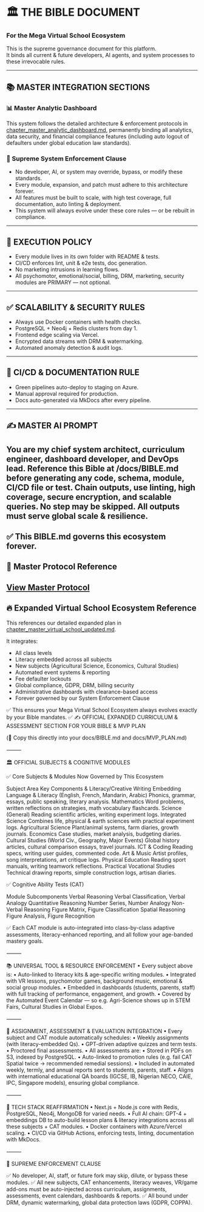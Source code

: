 # 🏛️ THE BIBLE DOCUMENT
### For the Mega Virtual School Ecosystem

This is the supreme governance document for this platform.  
It binds all current & future developers, AI agents, and system processes to these irrevocable rules.

---

## 📚 MASTER INTEGRATION SECTIONS

### 📊 Master Analytic Dashboard
This system follows the detailed architecture & enforcement protocols in [chapter_master_analytic_dashboard.md](./chapter_master_analytic_dashboard.md), permanently binding all analytics, data security, and financial compliance features (including auto logout of defaulters under global education law standards).

### 🔐 Supreme System Enforcement Clause
- No developer, AI, or system may override, bypass, or modify these standards.
- Every module, expansion, and patch must adhere to this architecture forever.
- All features must be built to scale, with high test coverage, full documentation, auto linting & deployment.
- This system will always evolve under these core rules — or be rebuilt in compliance.

---

## 🚀 EXECUTION POLICY
- Every module lives in its own folder with README & tests.
- CI/CD enforces lint, unit & e2e tests, doc generation.
- No marketing intrusions in learning flows.
- All psychomotor, emotional/social, billing, DRM, marketing, security modules are PRIMARY — not optional.

---

## ✅ SCALABILITY & SECURITY RULES
- Always use Docker containers with health checks.
- PostgreSQL + Neo4j + Redis clusters from day 1.
- Frontend edge scaling via Vercel.
- Encrypted data streams with DRM & watermarking.
- Automated anomaly detection & audit logs.

---

## 🔁 CI/CD & DOCUMENTATION RULE
- Green pipelines auto-deploy to staging on Azure.
- Manual approval required for production.
- Docs auto-generated via MkDocs after every pipeline.

---

## ✍️ MASTER AI PROMPT
You are my chief system architect, curriculum engineer, dashboard developer, and DevOps lead.
Reference this Bible at /docs/BIBLE.md before generating any code, schema, module, CI/CD file or test.
Chain outputs, use linting, high coverage, secure encryption, and scalable queries.
No step may be skipped. All outputs must serve global scale & resilience.
---

## ✅ This BIBLE.md governs this ecosystem forever.


## 🔗 Master Protocol Reference
[View Master Protocol](../MASTER_PROTOCOL.md)
---

## 🔥 Expanded Virtual School Ecosystem Reference

This references our detailed expanded plan in [chapter_master_virtual_school_updated.md](./chapter_master_virtual_school_updated.md).

It integrates:
- All class levels
- Literacy embedded across all subjects
- New subjects (Agricultural Science, Economics, Cultural Studies)
- Automated event systems & reporting
- Fee defaulter lockouts
- Global compliance, GDPR, DRM, billing security
- Administrative dashboards with clearance-based access
- Forever governed by our System Enforcement Clause

✅ This ensures your Mega Virtual School Ecosystem always evolves exactly by your Bible mandates.
✅ ✍ OFFICIAL EXPANDED CURRICULUM & ASSESSMENT SECTION FOR YOUR BIBLE & MVP PLAN

(📌 Copy this directly into your docs/BIBLE.md and docs/MVP_PLAN.md)

⸻

🏛 OFFICIAL SUBJECTS & COGNITIVE MODULES

✅ Core Subjects & Modules Now Governed by This Ecosystem

Subject Area	Key Components & Literacy/Creative Writing Embedding
Language & Literacy (English, French, Mandarin, Arabic)	Phonics, grammar, essays, public speaking, literary analysis.
Mathematics	Word problems, written reflections on strategies, math vocabulary flashcards.
Science (General)	Reading scientific articles, writing experiment logs.
Integrated Science	Combines life, physical & earth sciences with practical experiment logs.
Agricultural Science	Plant/animal systems, farm diaries, growth journals.
Economics	Case studies, market analysis, budgeting diaries.
Cultural Studies (World Civ., Geography, Major Events)	Global history articles, cultural comparison essays, travel journals.
ICT & Coding	Reading specs, writing user guides, commented code.
Art & Music	Artist profiles, song interpretations, art critique logs.
Physical Education	Reading sport manuals, writing teamwork reflections.
Practical Vocational Studies	Technical drawing reports, simple construction logs, artisan diaries.

✅ Cognitive Ability Tests (CAT)

Module	Subcomponents
Verbal Reasoning	Verbal Classification, Verbal Analogy
Quantitative Reasoning	Number Series, Number Analogy
Non-Verbal Reasoning	Figure Matrix, Figure Classification
Spatial Reasoning	Figure Analysis, Figure Recognition

✅ Each CAT module is auto-integrated into class-by-class adaptive assessments, literacy-enhanced reporting, and all follow your age-banded mastery goals.

⸻

📚 UNIVERSAL TOOL & RESOURCE ENFORCEMENT
	•	Every subject above is:
	•	Auto-linked to literacy kits & age-specific writing modules.
	•	Integrated with VR lessons, psychomotor games, background music, emotional & social group modules.
	•	Embedded in dashboards (students, parents, staff) with full tracking of performance, engagement, and growth.
	•	Covered by the Automated Event Calendar — so e.g. Agri-Science shows up in STEM Fairs, Cultural Studies in Global Expos.

⸻

📝 ASSIGNMENT, ASSESSMENT & EVALUATION INTEGRATION
	•	Every subject and CAT module automatically schedules:
	•	Weekly assignments (with literacy-embedded Qs).
	•	GPT-driven adaptive quizzes and term tests.
	•	Proctored final assessments.
	•	All assessments are:
	•	Stored in PDFs on S3, indexed by PostgreSQL.
	•	Auto-linked to promotion rules (e.g. fail CAT Spatial twice → recommended remedial sessions).
	•	Included in automated weekly, termly, and annual reports sent to students, parents, staff.
	•	Aligns with international educational QA boards (IGCSE, IB, Nigerian NECO, CAIE, IPC, Singapore models), ensuring global compliance.

⸻

🚀 TECH STACK REAFFIRMATION
	•	Next.js + Node.js core with Redis, PostgreSQL, Neo4j, MongoDB for varied needs.
	•	Full AI chain: GPT-4 + embeddings DB to auto-build lesson plans & literacy integrations across all these subjects + CAT modules.
	•	Docker containers with Azure/Vercel scaling.
	•	CI/CD via GitHub Actions, enforcing tests, linting, documentation with MkDocs.

⸻

🔐 SUPREME ENFORCEMENT CLAUSE

✅ No developer, AI, staff, or future fork may skip, dilute, or bypass these modules.
✅ All new subjects, CAT enhancements, literacy weaves, VR/game add-ons must be auto-injected across curriculum, assignments, assessments, event calendars, dashboards & reports.
✅ All bound under DRM, dynamic watermarking, global data protection laws (GDPR, COPPA).